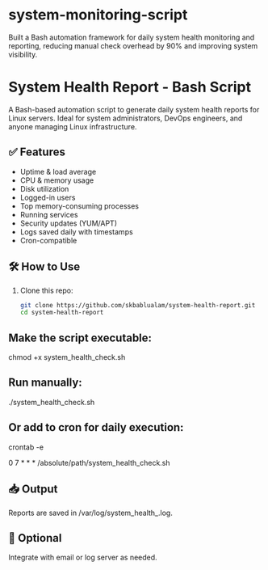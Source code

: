 # system-monitoring-script
Built a Bash automation framework for daily system health monitoring and reporting, reducing manual check overhead by 90% and improving system visibility.

# System Health Report - Bash Script

A Bash-based automation script to generate daily system health reports for Linux servers. Ideal for system administrators, DevOps engineers, and anyone managing Linux infrastructure.

## ✅ Features
- Uptime & load average
- CPU & memory usage
- Disk utilization
- Logged-in users
- Top memory-consuming processes
- Running services
- Security updates (YUM/APT)
- Logs saved daily with timestamps
- Cron-compatible

## 🛠️ How to Use

1. Clone this repo:
   ```bash
   git clone https://github.com/skbablualam/system-health-report.git
   cd system-health-report
   
## Make the script executable:
chmod +x system_health_check.sh

## Run manually:
./system_health_check.sh

## Or add to cron for daily execution:
crontab -e

0 7 * * * /absolute/path/system_health_check.sh

## 📥 Output
Reports are saved in /var/log/system_health_<date>.log.

## 📧 Optional
Integrate with email or log server as needed.
